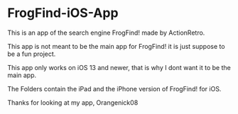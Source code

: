 # FrogFind-iOS-App
This is an app of the search engine FrogFind! made by ActionRetro.

This app is not meant to be the main app for FrogFind! it is just suppose to be a fun project.

This app only works on iOS 13 and newer, that is why I dont want it to be the main app.

The Folders contain the iPad and the iPhone version of FrogFind! for iOS.

Thanks for looking at my app, Orangenick08
